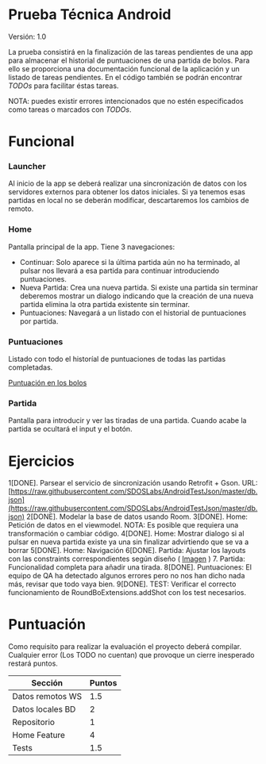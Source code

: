 # Prueba Técnica Android

Versión: 1.0

La prueba consistirá en la finalización de las tareas pendientes de una app para almacenar el historial de puntuaciones de una partida de bolos. Para ello se proporciona una documentación funcional de la aplicación y un listado de tareas pendientes. En el código también se podrán encontrar *TODOs* para facilitar éstas tareas.

NOTA: puedes existir errores intencionados que no estén especificados como tareas o marcados con *TODOs*.

# Funcional

### Launcher
Al inicio de la app se deberá realizar una sincronización de datos con los servidores externos para obtener los datos iniciales. Si ya tenemos esas partidas en local no se deberán modificar, descartaremos los cambios de remoto.

### Home
Pantalla principal de la app. Tiene 3 navegaciones:
- Continuar: Solo aparece si la última partida aún no ha terminado, al pulsar nos llevará a esa partida para continuar introduciendo puntuaciones.
- Nueva Partida: Crea una nueva partida. Si existe una partida sin terminar deberemos mostrar un dialogo indicando que la creación de una nueva partida elimina la otra partida existente sin terminar.
- Puntuaciones: Navegará a un listado con el historial de puntuaciones por partida.

### Puntuaciones
Listado con todo el historíal de puntuaciones de todas las partidas completadas.

[Puntuación en los bolos](http://www.fryes4fun.com/Bowling/scoring.htm)

### Partida
Pantalla para introducir y ver las tiradas de una partida. Cuando acabe la partida se ocultará el input y el botón.

# Ejercicios

1[DONE]. Parsear el servicio de sincronización usando Retrofit + Gson. URL: [https://raw.githubusercontent.com/SDOSLabs/AndroidTestJson/master/db.json](https://raw.githubusercontent.com/SDOSLabs/AndroidTestJson/master/db.json)
2[DONE]. Modelar la base de datos usando Room.
3[DONE]. Home: Petición de datos en el viewmodel. NOTA: Es posible que requiera una transformación o cambiar código.
4[DONE]. Home: Mostrar dialogo si al pulsar en nueva partida existe ya una sin finalizar advirtiendo que se va a borrar
5[DONE]. Home: Navigación
6[DONE]. Partida: Ajustar los layouts con las constraints correspondientes según diseño ( [Imagen](game.png) )
7. Partida: Funcionalidad completa para añadir una tirada.
8[DONE]. Puntuaciones: El equipo de QA ha detectado algunos errores pero no nos han dicho nada más, revisar que todo vaya bien.
9[DONE]. TEST: Verificar el correcto funcionamiento de RoundBoExtensions.addShot con los test necesarios.

# Puntuación
Como requisito para realizar la evaluación el proyecto deberá compilar. Cualquier error (Los TODO no cuentan) que provoque un cierre inesperado restará puntos.

| Sección  | Puntos |
|----------|--------|
| Datos remotos WS | 1.5 |
| Datos locales BD | 2 |
| Repositorio | 1 |
| Home Feature | 4 |
| Tests | 1.5 |
